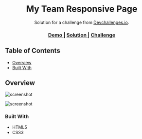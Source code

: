 <!-- Please update value in the {}  -->

<h1 align="center">My Team Responsive Page</h1>

<div align="center">
  Solution for a challenge from <a href="http://devchallenges.io" target="_blank">Devchallenges.io</a>.
</div>

<div align="center">
  <h3>
    <a href="https://gustavopendeza.github.io/my-team-responsive">
      Demo
    </a>
    <span> | </span>
    <a href="https://github.com/GustavoPendeza/my-team-responsive.git">
      Solution
    </a>
    <span> | </span>
    <a href="https://devchallenges.io/challenges/hhmesazsqgKXrTkYkt0U">
      Challenge
    </a>
  </h3>
</div>

<!-- TABLE OF CONTENTS -->

## Table of Contents

- [Overview](#overview)
- [Built With](#built-with)

<!-- OVERVIEW -->

## Overview

![screenshot](https://user-images.githubusercontent.com/53589614/231303463-20b78144-380f-4d64-8362-f9650fadb425.png)

![screenshot](https://user-images.githubusercontent.com/53589614/231540585-ab8e6f43-c497-4e66-9369-d88d097a4163.png)

### Built With

<!-- This section should list any major frameworks that you built your project using. Here are a few examples.-->

- HTML5
- CSS3
